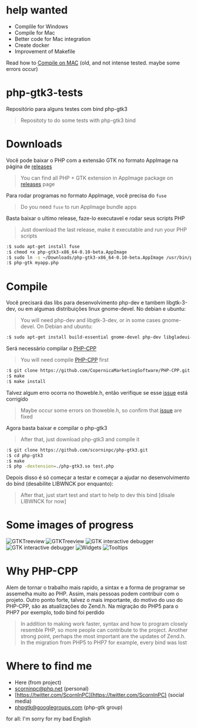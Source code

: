 help wanted
==============
- Complile for Windows
- Compile for Mac
- Better code for Mac integration
- Create docker
- Improvement of Makefile

Read how to [Compile on MAC](https://github.com/scorninpc/php-gtk3/wiki/Compile-on-MAC) (old, and not intense tested. maybe some errors occur)

php-gtk3-tests
==============

Repositório para alguns testes com bind php-gtk3
> Repositoty to do some tests with php-gtk3 bind


Downloads
==============
Você pode baixar o PHP com a extensão GTK no formato AppImage na página de [releases](https://github.com/scorninpc/php-gtk3/releases)
> You can find all PHP + GTK extension in AppImage package on [releases](https://github.com/scorninpc/php-gtk3/releases) page

Para rodar programas no formato AppImage, você precisa do `fuse`
> Do you need `fuse` to run AppImage bundle apps

Basta baixar o ultimo release, faze-lo executavel e rodar seus scripts PHP
> Just download the last release, make it executable and run your PHP scripts

```sh
:$ sudo apt-get install fuse
:$ chmod +x php-gtk3-x86_64-0.10-beta.AppImage
:$ sudo ln -s ~/Downloads/php-gtk3-x86_64-0.10-beta.AppImage /usr/bin/php-gtk
:$ php-gtk myapp.php
```

Compile
==============

Você precisará das libs para desenvolvimento php-dev e tambem libgtk-3-dev, ou em algumas distribuições linux gnome-devel. No debian e ubuntu:
> You will need php-dev and libgtk-3-dev, or in some cases gnome-devel. On Debian and ubuntu:

```sh
:$ sudo apt-get install build-essential gnome-devel php-dev libgladeui-dev libgtksourceview-3.0-dev libwnck-3-dev
```

Será necessário compilar o [PHP-CPP](https://github.com/CopernicaMarketingSoftware/PHP-CPP)
> You will need compile [PHP-CPP](https://github.com/CopernicaMarketingSoftware/PHP-CPP) first

```sh
:$ git clone https://github.com/CopernicaMarketingSoftware/PHP-CPP.git
:$ make
:$ make install
```

Talvez algum erro ocorra no thoweble.h, então verifique se esse [issue](https://github.com/CopernicaMarketingSoftware/PHP-CPP/pull/440/commits/86d3624857a4d6a5ca8f760bb233ed083079e462) está corrigido 
> Maybe occur some errors on thoweble.h, so confirm that [issue](https://github.com/CopernicaMarketingSoftware/PHP-CPP/pull/440/commits/86d3624857a4d6a5ca8f760bb233ed083079e462) are fixed

Agora basta baixar e compilar o php-gtk3
> After that, just download php-gtk3 and compile it

```sh
:$ git clone https://github.com/scorninpc/php-gtk3.git
:$ cd php-gtk3
:$ make
:$ php -dextension=./php-gtk3.so test.php
```

Depois disso é só começar a testar e começar a ajudar no desenvolvimento do bind (desabilite LIBWNCK por enquanto):
> After that, just start test and start to help to dev this bind [disale LIBWNCK for now]

Some images of progress
==============
![GTKTreeview](https://i.imgur.com/zrO87QV.jpg)
![GTKTreeview](https://i.imgur.com/NeEjyLj.jpg)
![GTK interactive debugger](https://i.imgur.com/P50OpKF.jpg)
![GTK interactive debugger](https://i.imgur.com/NZkie9R.jpg)
![Widgets](https://i.imgur.com/UpBIYQB.jpg)
![Tooltips](https://i.imgur.com/cGECrWu.jpg)


Why PHP-CPP
==============

Alem de tornar o trabalho mais rapido, a sintax e a forma de programar se assemelha muito ao PHP. Assim, mais pessoas podem contribuir com o projeto. Outro ponto forte, talvez o mais importante, do motivo do uso do PHP-CPP, são as atualizações do Zend.h. Na migração do PHP5 para o PHP7 por exemplo, todo bind foi perdido

> In addition to making work faster, syntax and how to program closely resemble PHP, so more people can contribute to the project. Another strong point, perhaps the most important are the updates of Zend.h. In the migration from PHP5 to PHP7 for example, every bind was lost

Where to find me
==============

- Here (from project)
- scorninpc@php.net (personal)
- [https://twitter.com/ScornInPC](https://twitter.com/ScornInPC) (social media)
- phpgtk@googlegroups.com (php-gtk group)

for all: I'm sorry for my bad English
